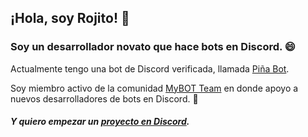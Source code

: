 ## ¡Hola, soy Rojito! 👋
### Soy un desarrollador novato que hace bots en Discord. 😄
Actualmente tengo una bot de Discord verificada, llamada [Piña Bot](https://discord.com/oauth2/authorize?client_id=744386070552117278&scope=bot&permissions=70642880).

Soy miembro activo de la comunidad [MyBOT Team](https://discord.gg/g6ssSmK) en donde apoyo a nuevos desarrolladores de bots en Discord. 🎈

##### Y quiero empezar un [proyecto en Discord](https://github.com/Dolu-Team).
